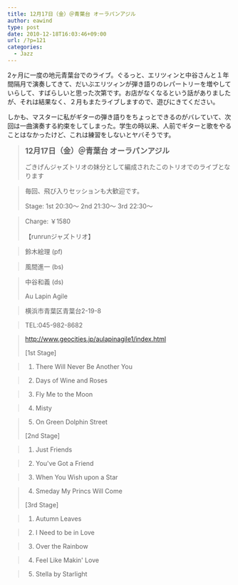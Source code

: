 ```yaml
---
title: 12月17日（金）＠青葉台 オーラパンアジル
author: eawind
type: post
date: 2010-12-18T16:03:46+09:00
url: /?p=121
categories:
  - Jazz
---
```

2ヶ月に一度の地元青葉台でのライブ。ぐるっと、エリツィンと中谷さんと１年間隔月で演奏してきて、だいぶエリツィンが弾き語りのレパートリーを増やしていらして、すばらしいと思った次第です。お店がなくなるという話がありましたが、それは結果なく、２月もまたライブしますので、遊びにきてください。

しかも、マスターに私がギターの弾き語りをちょっとできるのがバレていて、次回は一曲演奏する約束をしてしまった。学生の時以来、人前でギターと歌をやることはなかったけど、これは練習をしないとヤバそうです。

> **<big>12月17日（金）＠青葉台 オーラパンアジル</big>**
>
> ごきげんジャズトリオの妹分として編成されたこのトリオでのライブとなります

> 毎回、飛び入りセッションも大歓迎です。
>
> Stage: 1st 20:30〜 2nd 21:30〜 3rd 22:30〜

> Charge: ￥1580
>
> 【runrunジャズトリオ】

> 鈴木絵理 (pf)

> 風間進一 (bs)

> 中谷和義 (ds)
>
> Au Lapin Agile

> 横浜市青葉区青葉台2-19-8

> TEL:045-982-8682

> http://www.geocities.jp/aulapinagile1/index.html
>
> [1st Stage]

> 1. There Will Never Be Another You

> 2. Days of Wine and Roses

> 3. Fly Me to the Moon

> 4. Misty

> 5. On Green Dolphin Street
>
> [2nd Stage]

> 1. Just Friends

> 2. You've Got a Friend

> 3. When You Wish upon a Star

> 4. Smeday My Princs Will Come
>
> [3rd Stage]

> 1. Autumn Leaves

> 2. I Need to be in Love

> 3. Over the Rainbow

> 4. Feel Like Makin' Love

> 5. Stella by Starlight
